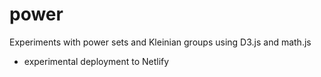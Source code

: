 # power
Experiments with power sets and Kleinian groups using D3.js and math.js
- experimental deployment to Netlify
